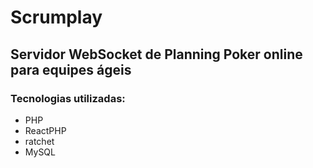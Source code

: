 # Scrumplay
## Servidor WebSocket de Planning Poker online para equipes ágeis

### Tecnologias utilizadas:
- PHP
- ReactPHP
- ratchet
- MySQL